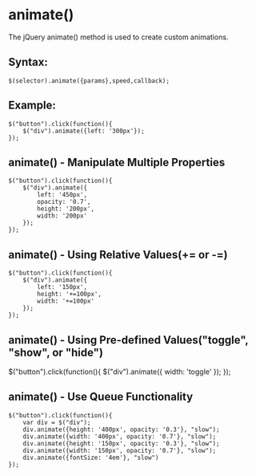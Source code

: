 # animate()

The jQuery animate() method is used to create custom animations.

## Syntax:
```
$(selector).animate({params},speed,callback);
```
## Example:
```
$("button").click(function(){
    $("div").animate({left: '300px'});
}); 
```
## animate() - Manipulate Multiple Properties
```
$("button").click(function(){
    $("div").animate({
        left: '450px',
        opacity: '0.7',
        height: '200px',
        width: '200px'
    });
}); 
```
## animate() - Using Relative Values(+= or -=)
```
$("button").click(function(){
    $("div").animate({
        left: '150px',
        height: '+=100px',
        width: '+=100px'
    });
}); 
```
## animate() - Using Pre-defined Values("toggle", "show", or "hide")
$("button").click(function(){
    $("div").animate({
        width: 'toggle'
    });
}); 
## animate() - Use Queue Functionality
```
$("button").click(function(){
    var div = $("div");
    div.animate({height: '400px', opacity: '0.3'}, "slow");
    div.animate({width: '400px', opacity: '0.7'}, "slow");
    div.animate({height: '150px', opacity: '0.3'}, "slow");
    div.animate({width: '150px', opacity: '0.7'}, "slow");
    div.animate({fontSize: '4em'}, "slow")
}); 
```
